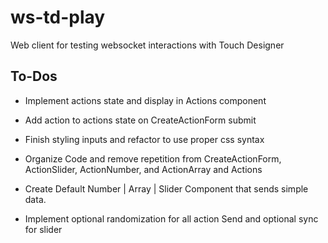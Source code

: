 # ws-td-play
Web client for testing websocket interactions with Touch Designer

## To-Dos

<!-- - Create Slider and Number Action Components -->
- Implement actions state and display in Actions component
- Add action to actions state on CreateActionForm submit

- Finish styling inputs and refactor to use proper css syntax
- Organize Code and remove repetition from CreateActionForm, ActionSlider, ActionNumber, and ActionArray and Actions

- Create Default Number | Array | Slider Component that sends simple data.
- Implement optional randomization for all action Send and optional sync for slider


